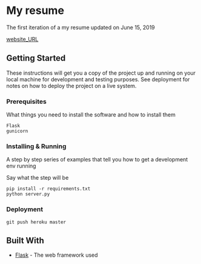 # My resume

The first iteration of a my resume updated on June 15, 2019

[website_URL](https://limitless-bastion-73253.herokuapp.com/) 

## Getting Started

These instructions will get you a copy of the project up and running on your local machine for development and testing purposes. See deployment for notes on how to deploy the project on a live system.

### Prerequisites

What things you need to install the software and how to install them

```
Flask
gunicorn
```

### Installing & Running

A step by step series of examples that tell you how to get a development env running

Say what the step will be

```
pip install -r requirements.txt
python server.py
```
### Deployment

```
git push heroku master
```

## Built With

* [Flask](http://flask.pocoo.org/docs/1.0/) - The web framework used
